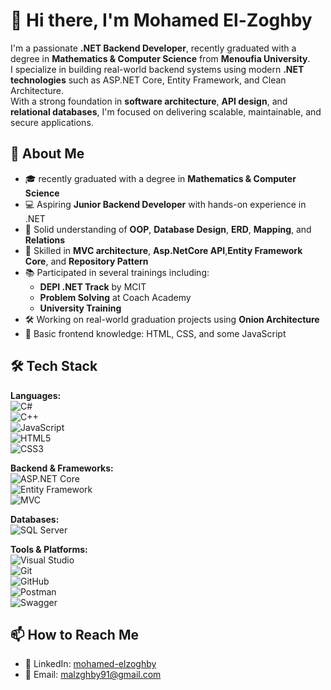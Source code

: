 # 👋 Hi there, I'm Mohamed El-Zoghby

I'm a passionate **.NET Backend Developer**, recently graduated with a degree in **Mathematics & Computer Science** from **Menoufia University**.  
I specialize in building real-world backend systems using modern **.NET technologies** such as ASP.NET Core, Entity Framework, and Clean Architecture.  
With a strong foundation in **software architecture**, **API design**, and **relational databases**, I'm focused on delivering scalable, maintainable, and secure applications.


## 🚀 About Me

- 🎓 recently graduated with a degree in **Mathematics & Computer Science**
- 💻 Aspiring **Junior Backend Developer** with hands-on experience in .NET
- 🧠 Solid understanding of **OOP**, **Database Design**, **ERD**, **Mapping**, and **Relations**
- 🧩 Skilled in **MVC architecture**, **Asp.NetCore API**,**Entity Framework Core**, and **Repository Pattern**
- 📚 Participated in several trainings including:
  - **DEPI .NET Track** by MCIT
  - **Problem Solving** at Coach Academy
  - **University Training**
- 🛠 Working on real-world graduation projects using **Onion Architecture**
- 🌱 Basic frontend knowledge: HTML, CSS, and some JavaScript

## 🛠 Tech Stack

**Languages:**  
![C#](https://img.shields.io/badge/C%23-%23239120.svg?&style=flat-square&logo=c-sharp&logoColor=white)  
![C++](https://img.shields.io/badge/C++-00599C?style=flat-square&logo=c%2B%2B&logoColor=white)  
![JavaScript](https://img.shields.io/badge/JavaScript-F7DF1E?style=flat-square&logo=javascript&logoColor=black)  
![HTML5](https://img.shields.io/badge/HTML5-E34F26?style=flat-square&logo=html5&logoColor=white)  
![CSS3](https://img.shields.io/badge/CSS3-1572B6?style=flat-square&logo=css3&logoColor=white)

**Backend & Frameworks:**  
![ASP.NET Core](https://img.shields.io/badge/ASP.NET%20Core-512BD4?style=flat-square&logo=dotnet&logoColor=white)  
![Entity Framework](https://img.shields.io/badge/Entity%20Framework-6DB33F?style=flat-square&logo=.net&logoColor=white)  
![MVC](https://img.shields.io/badge/MVC-0052CC?style=flat-square&logo=.net&logoColor=white)

**Databases:**  
![SQL Server](https://img.shields.io/badge/SQL%20Server-CC2927?style=flat-square&logo=microsoftsqlserver&logoColor=white)

**Tools & Platforms:**  
![Visual Studio](https://img.shields.io/badge/Visual%20Studio-5C2D91?style=flat-square&logo=visual-studio&logoColor=white)  
![Git](https://img.shields.io/badge/Git-F05032?style=flat-square&logo=git&logoColor=white)  
![GitHub](https://img.shields.io/badge/GitHub-181717?style=flat-square&logo=github&logoColor=white)  
![Postman](https://img.shields.io/badge/Postman-FF6C37?style=flat-square&logo=postman&logoColor=white)  
![Swagger](https://img.shields.io/badge/Swagger-%2385EA2D?style=flat-square&logo=swagger&logoColor=black)

## 📫 How to Reach Me

- 💼 LinkedIn: [mohamed-elzoghby](https://www.linkedin.com/in/mohamed-abdel-latif-367860266?utm_source=share&utm_campaign=share_via&utm_content=profile&utm_medium=android_app)
- 📧 Email: malzghby91@gmail.com
